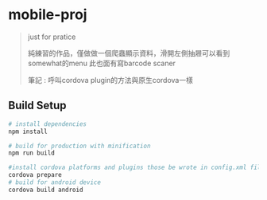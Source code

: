 # mobile-proj

> just for pratice
>
> 純練習的作品，僅做做一個爬蟲顯示資料，滑開左側抽屜可以看到somewhat的menu
> 此也面有寫barcode scaner
>
> 筆記 : 呼叫cordova plugin的方法與原生cordova一樣

## Build Setup

``` bash
# install dependencies
npm install

# build for production with minification
npm run build

#install cordova platforms and plugins those be wrote in config.xml file
cordova prepare
# build for android device
cordova build android
```